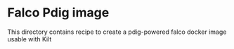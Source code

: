 # Falco Pdig image
This directory contains recipe to create a pdig-powered falco docker image 
usable with Kilt